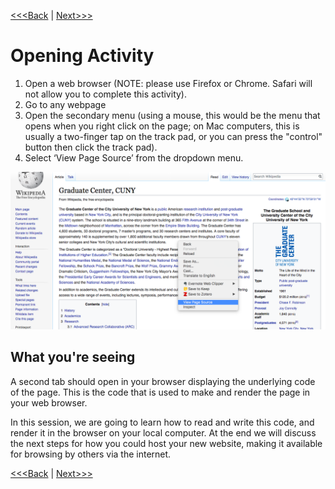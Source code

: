 [<<<Back](introduction.md) | [Next>>>](basic.md)

# Opening Activity

1. Open a web browser (NOTE: please use Firefox or Chrome. Safari will not allow you to complete this activity). 
2. Go to any webpage
3. Open the secondary menu (using a mouse, this would be the menu that opens when you right click on the page; on Mac computers, this is usually a two-finger tap on the track pad, or you can press the "control" button then click the track pad).
4. Select ‘View Page Source’ from the dropdown menu. 

![Image showing dropdown menu that appears when right clicking on a website in Chrome or Firefox](../images/page_source.jpeg)

## What you're seeing

A second tab should open in your browser displaying the underlying code of the page. This is the code that is used to make and render the page in your web browser. 

In this session, we are going to learn how to read and write this code, and render it in the browser on your local computer. At the end we will discuss the next steps for how you could host your new website, making it available for browsing by others via the internet.

[<<<Back](introduction.md) | [Next>>>](basic.md)

